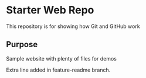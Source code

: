 # Starter Web Repo

This repository is for showing how Git and GitHub work

## Purpose

Sample website with plenty of files for demos

Extra line added in feature-readme branch.